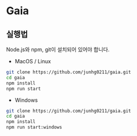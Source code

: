 # Gaia

## 실행법

Node.js와 npm, git이 설치되어 있어야 합니다.

* MacOS / Linux
```bash
git clone https://github.com/junhg0211/gaia.git
cd gaia
npm install
npm run start
```

* Windows
```bash
git clone https://github.com/junhg0211/gaia.git
cd gaia
npm install
npm run start:windows
```
